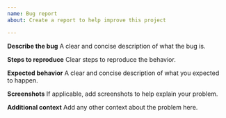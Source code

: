 ```yaml
---
name: Bug report
about: Create a report to help improve this project

---
```


**Describe the bug**
A clear and concise description of what the bug is.

**Steps to reproduce**
Clear steps to reproduce the behavior.

**Expected behavior**
A clear and concise description of what you expected to happen.

**Screenshots**
If applicable, add screenshots to help explain your problem.

**Additional context**
Add any other context about the problem here.
